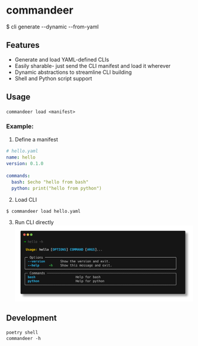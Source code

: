 # commandeer
$ cli generate --dynamic --from-yaml

## Features
* Generate and load YAML-defined CLIs
* Easily sharable- just send the CLI manifest and load it wherever
* Dynamic abstractions to streamline CLI building
* Shell and Python script support


## Usage
`commandeer load <manifest>`

### Example:

1. Define a manifest
```yaml
# hello.yaml
name: hello
version: 0.1.0

commands:
  bash: $echo "hello from bash"
  python: print("hello from python")
```

2. Load CLI
```
$ commandeer load hello.yaml
```

3. Run CLI directly
![hello-demo](docs/images/hello.png)


## Development
```
poetry shell
commandeer -h
```
